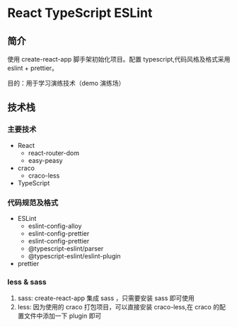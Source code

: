 # React TypeScript ESLint

## 简介

使用 create-react-app 脚手架初始化项目。配置 typescript,代码风格及格式采用 eslint + prettier。

目的：用于学习演练技术（demo 演练场）

## 技术栈

### 主要技术

- React
  - react-router-dom
  - easy-peasy
- craco
  - craco-less
- TypeScript

### 代码规范及格式

- ESLint
  - eslint-config-alloy
  - eslint-config-prettier
  - eslint-config-prettier
  - @typescript-eslint/parser
  - @typescript-eslint/eslint-plugin
- prettier

### less & sass

1. sass: create-react-app 集成 sass ，只需要安装 sass 即可使用
2. less: 因为使用的 craco 打包项目，可以直接安装 craco-less,在 craco 的配置文件中添加一下 plugin 即可

